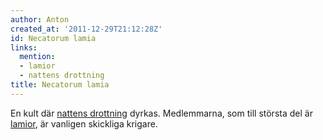 ```yaml
---
author: Anton
created_at: '2011-12-29T21:12:28Z'
id: Necatorum lamia
links:
  mention:
  - lamior
  - nattens drottning
title: Necatorum lamia
---
```


En kult där [nattens drottning] dyrkas. Medlemmarna, som till största del är [lamior], är vanligen
skickliga krigare.

  [nattens drottning]: nattens_drottning
  [lamior]: lamior
